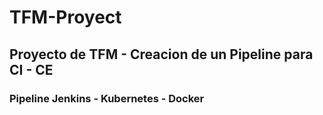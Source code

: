 # TFM-Proyect
## Proyecto de TFM - Creacion de un Pipeline para CI - CE
### Pipeline Jenkins - Kubernetes - Docker

